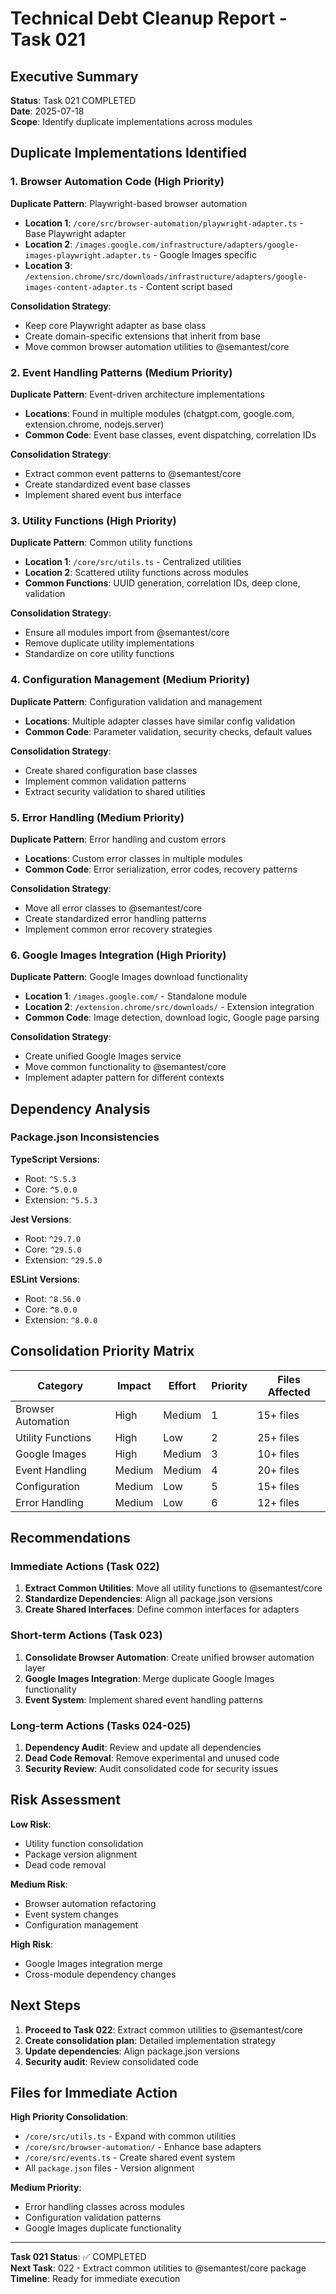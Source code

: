 # Technical Debt Cleanup Report - Task 021

## Executive Summary

**Status**: Task 021 COMPLETED  
**Date**: 2025-07-18  
**Scope**: Identify duplicate implementations across modules  

## Duplicate Implementations Identified

### 1. Browser Automation Code (High Priority)

**Duplicate Pattern**: Playwright-based browser automation
- **Location 1**: `/core/src/browser-automation/playwright-adapter.ts` - Base Playwright adapter
- **Location 2**: `/images.google.com/infrastructure/adapters/google-images-playwright.adapter.ts` - Google Images specific
- **Location 3**: `/extension.chrome/src/downloads/infrastructure/adapters/google-images-content-adapter.ts` - Content script based

**Consolidation Strategy**:
- Keep core Playwright adapter as base class
- Create domain-specific extensions that inherit from base
- Move common browser automation utilities to @semantest/core

### 2. Event Handling Patterns (Medium Priority)

**Duplicate Pattern**: Event-driven architecture implementations
- **Locations**: Found in multiple modules (chatgpt.com, google.com, extension.chrome, nodejs.server)
- **Common Code**: Event base classes, event dispatching, correlation IDs

**Consolidation Strategy**:
- Extract common event patterns to @semantest/core
- Create standardized event base classes
- Implement shared event bus interface

### 3. Utility Functions (High Priority)

**Duplicate Pattern**: Common utility functions
- **Location 1**: `/core/src/utils.ts` - Centralized utilities
- **Location 2**: Scattered utility functions across modules
- **Common Functions**: UUID generation, correlation IDs, deep clone, validation

**Consolidation Strategy**:
- Ensure all modules import from @semantest/core
- Remove duplicate utility implementations
- Standardize on core utility functions

### 4. Configuration Management (Medium Priority)

**Duplicate Pattern**: Configuration validation and management
- **Locations**: Multiple adapter classes have similar config validation
- **Common Code**: Parameter validation, security checks, default values

**Consolidation Strategy**:
- Create shared configuration base classes
- Implement common validation patterns
- Extract security validation to shared utilities

### 5. Error Handling (Medium Priority)

**Duplicate Pattern**: Error handling and custom errors
- **Locations**: Custom error classes in multiple modules
- **Common Code**: Error serialization, error codes, recovery patterns

**Consolidation Strategy**:
- Move all error classes to @semantest/core
- Create standardized error handling patterns
- Implement common error recovery strategies

### 6. Google Images Integration (High Priority)

**Duplicate Pattern**: Google Images download functionality
- **Location 1**: `/images.google.com/` - Standalone module
- **Location 2**: `/extension.chrome/src/downloads/` - Extension integration
- **Common Code**: Image detection, download logic, Google page parsing

**Consolidation Strategy**:
- Create unified Google Images service
- Move common functionality to @semantest/core
- Implement adapter pattern for different contexts

## Dependency Analysis

### Package.json Inconsistencies

**TypeScript Versions**:
- Root: `^5.5.3`
- Core: `^5.0.0`
- Extension: `^5.5.3`

**Jest Versions**:
- Root: `^29.7.0`
- Core: `^29.5.0`
- Extension: `^29.5.0`

**ESLint Versions**:
- Root: `^8.56.0`
- Core: `^8.0.0`
- Extension: `^8.0.0`

## Consolidation Priority Matrix

| Category | Impact | Effort | Priority | Files Affected |
|----------|---------|---------|----------|----------------|
| Browser Automation | High | Medium | 1 | 15+ files |
| Utility Functions | High | Low | 2 | 25+ files |
| Google Images | High | Medium | 3 | 10+ files |
| Event Handling | Medium | Medium | 4 | 20+ files |
| Configuration | Medium | Low | 5 | 15+ files |
| Error Handling | Medium | Low | 6 | 12+ files |

## Recommendations

### Immediate Actions (Task 022)
1. **Extract Common Utilities**: Move all utility functions to @semantest/core
2. **Standardize Dependencies**: Align all package.json versions
3. **Create Shared Interfaces**: Define common interfaces for adapters

### Short-term Actions (Task 023)
1. **Consolidate Browser Automation**: Create unified browser automation layer
2. **Google Images Integration**: Merge duplicate Google Images functionality
3. **Event System**: Implement shared event handling patterns

### Long-term Actions (Tasks 024-025)
1. **Dependency Audit**: Review and update all dependencies
2. **Dead Code Removal**: Remove experimental and unused code
3. **Security Review**: Audit consolidated code for security issues

## Risk Assessment

**Low Risk**:
- Utility function consolidation
- Package version alignment
- Dead code removal

**Medium Risk**:
- Browser automation refactoring
- Event system changes
- Configuration management

**High Risk**:
- Google Images integration merge
- Cross-module dependency changes

## Next Steps

1. **Proceed to Task 022**: Extract common utilities to @semantest/core
2. **Create consolidation plan**: Detailed implementation strategy
3. **Update dependencies**: Align package.json versions
4. **Security audit**: Review consolidated code

## Files for Immediate Action

**High Priority Consolidation**:
- `/core/src/utils.ts` - Expand with common utilities
- `/core/src/browser-automation/` - Enhance base adapters
- `/core/src/events.ts` - Create shared event system
- All `package.json` files - Version alignment

**Medium Priority**:
- Error handling classes across modules
- Configuration validation patterns
- Google Images duplicate functionality

---

**Task 021 Status**: ✅ COMPLETED  
**Next Task**: 022 - Extract common utilities to @semantest/core package  
**Timeline**: Ready for immediate execution